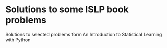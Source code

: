 # Solutions to some ISLP book problems
Solutions to selected problems form An Introduction to Statistical Learning with Python
